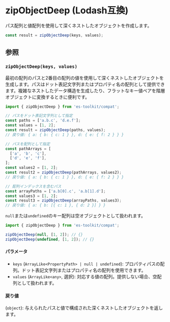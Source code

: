 # zipObjectDeep (Lodash互換)

パス配列と値配列を使用して深くネストしたオブジェクトを作成します。

```typescript
const result = zipObjectDeep(keys, values);
```

## 参照

### `zipObjectDeep(keys, values)`

最初の配列のパスと2番目の配列の値を使用して深くネストしたオブジェクトを生成します。パスはドット表記文字列またはプロパティ名の配列として提供できます。複雑なネストしたデータ構造を生成したり、フラットなキー値ペアを階層オブジェクトに変換するときに便利です。

```typescript
import { zipObjectDeep } from 'es-toolkit/compat';

// パスをドット表記文字列として指定
const paths = ['a.b.c', 'd.e.f'];
const values = [1, 2];
const result = zipObjectDeep(paths, values);
// 戻り値: { a: { b: { c: 1 } }, d: { e: { f: 2 } } }

// パスを配列として指定
const pathArrays = [
  ['a', 'b', 'c'],
  ['d', 'e', 'f'],
];
const values2 = [1, 2];
const result2 = zipObjectDeep(pathArrays, values2);
// 戻り値: { a: { b: { c: 1 } }, d: { e: { f: 2 } } }

// 配列インデックスを含むパス
const arrayPaths = ['a.b[0].c', 'a.b[1].d'];
const values3 = [1, 2];
const result3 = zipObjectDeep(arrayPaths, values3);
// 戻り値: { a: { b: [{ c: 1 }, { d: 2 }] } }
```

`null`または`undefined`のキー配列は空オブジェクトとして扱われます。

```typescript
import { zipObjectDeep } from 'es-toolkit/compat';

zipObjectDeep(null, [1, 2]); // {}
zipObjectDeep(undefined, [1, 2]); // {}
```

#### パラメータ

- `keys` (`ArrayLike<PropertyPath> | null | undefined`): プロパティパスの配列。ドット表記文字列またはプロパティ名の配列を使用できます。
- `values` (`ArrayLike<any>`, 選択): 対応する値の配列。提供しない場合、空配列として扱われます。

#### 戻り値

(`object`): 与えられたパスと値で構成された深くネストしたオブジェクトを返します。
